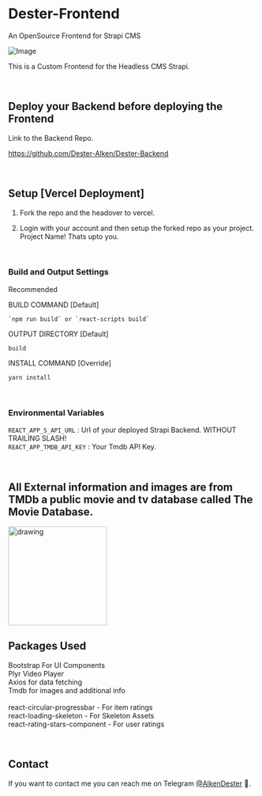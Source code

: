 # Dester-Frontend
An OpenSource Frontend for Strapi CMS

![Image](https://github.com/Dester-Alken/Dester-Frontend/blob/main/src/assets/logo-full.svg)

This is a Custom Frontend for the Headless CMS Strapi.

<br>

## Deploy your Backend before deploying the Frontend

Link to the Backend Repo.

https://github.com/Dester-Alken/Dester-Backend

<br>

## Setup [Vercel Deployment]

1) Fork the repo and the headover to vercel.

2) Login with your account and then setup the forked repo as your project. Project Name! Thats upto you.

<br>

### Build and Output Settings

Recommended

BUILD COMMAND [Default]
```
`npm run build` or `react-scripts build`
```

OUTPUT DIRECTORY [Default]
```
build
```

INSTALL COMMAND [Override]
```
yarn install
```

<br>

### Environmental Variables

`REACT_APP_S_API_URL` : Url of your deployed Strapi Backend. WITHOUT TRAILING SLASH!<br>
`REACT_APP_TMDB_API_KEY` : Your Tmdb API Key.<br>

<br>

## All External information and images are from TMDb a public movie and tv database called The Movie Database.

<img src="https://www.themoviedb.org/assets/2/v4/logos/v2/blue_square_1-5bdc75aaebeb75dc7ae79426ddd9be3b2be1e342510f8202baf6bffa71d7f5c4.svg" alt="drawing" width="200"/>


## Packages Used

Bootstrap For UI Components<br>
Plyr Video Player<br>
Axios for data fetching<br>
Tmdb for images and additional info<br>
<br>
react-circular-progressbar - For item ratings<br>
react-loading-skeleton - For Skeleton Assets<br>
react-rating-stars-component - For user ratings<br>

<br>

## Contact

If you want to contact me you can reach me on Telegram [@AlkenDester](https://t.me/+1WSxf0ek1vNjNjBl) 🚀.
